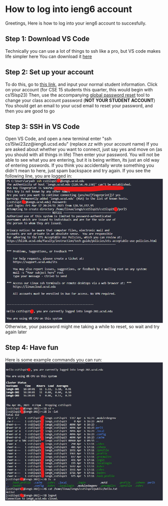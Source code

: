 # How to log into ieng6 account
Greetings,
Here is how to log into your ieng6 account to succesfully.
## Step 1: Download VS Code
Technically you can use a lot of things to ssh like a pro, but VS code makes life simpler here
You can download it [here](https://code.visualstudio.com/download)
## Step 2: Set up your account
To do this, go to [this link](https://sdacs.ucsd.edu/~icc/index.php), and input your normal student information.
Click on your account (for CSE 15 students this quarter, this would begin with cs15lsp23)
Then, use the accompanying [global password reset](https://sdacs.ucsd.edu/~icc/password.php) tool to change your class account password (**NOT YOUR STUDENT ACCOUNT**)
You should get an email to your ucsd email to reset your password, and then you are good to go
## Step 3: SSH in VS Code
Open VS Code, and open a new terminal
enter "ssh cs15lwi23*zz*@ieng6.ucsd.edu" (replace *zz* with your account name)
If you are asked about whether you want to connect, just say yes and move on (as you should with all things in life)
Then enter your password. You will not be able to see what you are entering, but it is being written, its just an old way of entering psswords.
If you think you accidentally wrote something you didn't mean to here, just spam backspace and try again.
If you see the following line, you are logged in:
![Image](/loginSuccess.jpg)
Otherwise, your password might me taking a while to reset, so wait and try again later
## Step 4: Have fun
Here is some example commands you can run:
![Image](/commands.jpg)

